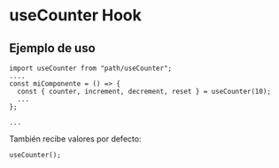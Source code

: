 # useCounter Hook

## Ejemplo de uso

```
import useCounter from "path/useCounter";
....
const miComponente = () => {
  const { counter, increment, decrement, reset } = useCounter(10);
  ...
};

...
```

También recibe valores por defecto:
```
useCounter();
```
